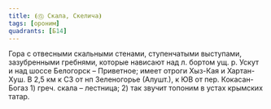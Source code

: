 ```yaml
---
title: ⦗Ⓖ Скала, Скелича⦘
tags: [ороним]
quadrants: [Б14]
---
```


Гора с отвесными скальными стенами, ступенчатыми выступами, зазубренными
гребнями, которые нависают над л. бортом ущ. р. Ускут и над шоссе Белогорск –
Приветное; имеет отроги Хыз-Кая и Хартан-Хуш. В 2,5 км к СЗ от нп Зеленогорье
(Алушт.), к ЮВ от пер. Кокасан-Богаз 1) греч. скала – лестница; 2) так звучит
топоним в устах крымских татар.
